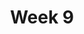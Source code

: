 ---
    title: Week 9
    weekNumber: 9
    days:
      - date: 2022-11-21
        events:
          "**LEC 24**{: .label .label-lecture } Prediction and Correlation":
            "[CIT 15, 15.1-15.2](https://inferentialthinking.com/chapters/15/Prediction.html)"
                
          "**DIS 9**{: .label .label-disc } Normal Curve and CLT":
      - date: 2022-11-22
        events:
          
          "**HW 7**{: .label .label-hw } **[Confidence Intervals, Normal Distributions, and the CLT](http://datahub.ucsd.edu/user-redirect/git-sync?repo=https://github.com/dsc-courses/dsc10-2022-fa&subPath=homeworks/hw07/hw07.ipynb)**":
      - date: 2022-11-23
        events:
          "**LEC 25**{: .label .label-lecture } Regression and Least Squares":
            "[CIT 15.2-15.4](https://inferentialthinking.com/chapters/15/2/Regression_Line.html)"
                
      - date: 2022-11-25
        events:
          
          "No Lecture (Thanksgiving 🦃)":
      - date: 2022-11-26
        events:
          "**Lab 8**{: .label .label-lab } **Regression**":
---